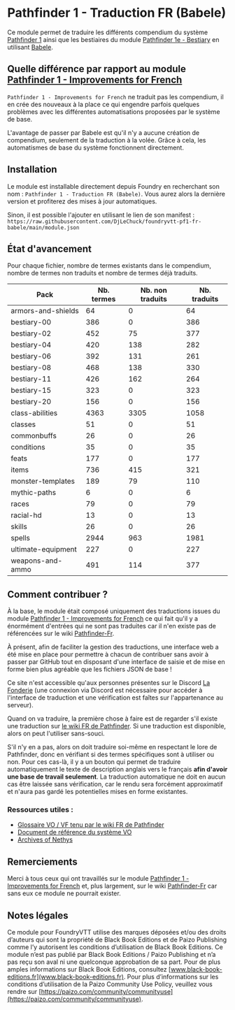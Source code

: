 # Pathfinder 1 - Traduction FR (Babele)

Ce module permet de traduire les différents compendium du système [Pathfinder 1](https://foundryvtt.com/packages/pf1)
ainsi que les bestiaires du module [Pathfinder 1e - Bestiary](https://foundryvtt.com/packages/pf1-bestiary) en
utilisant [Babele](https://foundryvtt.com/packages/babele).

## Quelle différence par rapport au module [Pathfinder 1 - Improvements for French](https://foundryvtt.com/packages/pf1-fr)

`Pathfinder 1 - Improvements for French` ne traduit pas les compendium, il en crée des nouveaux à la place ce qui
engendre parfois quelques problèmes avec les différentes automatisations proposées par le système de base.

L'avantage de passer par Babele est qu'il n'y a aucune création de compendium, seulement de la traduction à la volée.
Grâce à cela, les automatismes de base du système fonctionnent directement.

## Installation

Le module est installable directement depuis Foundry en recherchant son nom : `Pathfinder 1 - Traduction FR (Babele)`.
Vous aurez alors la dernière version et profiterez des mises à jour automatiques.

Sinon, il est possible l'ajouter en utilisant le lien de son manifest :
`https://raw.githubusercontent.com/DjLeChuck/foundryvtt-pf1-fr-babele/main/module.json`

## État d'avancement

Pour chaque fichier, nombre de termes existants dans le compendium, nombre de termes non traduits et nombre de termes
déjà traduits.

<!-- STATS - BEGIN -->
| Pack | Nb. termes | Nb. non traduits | Nb. traduits |
|---|---|---|---|
| armors-and-shields | 64 | 0 | 64 |
| bestiary-00 | 386 | 0 | 386 |
| bestiary-02 | 452 | 75 | 377 |
| bestiary-04 | 420 | 138 | 282 |
| bestiary-06 | 392 | 131 | 261 |
| bestiary-08 | 468 | 138 | 330 |
| bestiary-11 | 426 | 162 | 264 |
| bestiary-15 | 323 | 0 | 323 |
| bestiary-20 | 156 | 0 | 156 |
| class-abilities | 4363 | 3305 | 1058 |
| classes | 51 | 0 | 51 |
| commonbuffs | 26 | 0 | 26 |
| conditions | 35 | 0 | 35 |
| feats | 177 | 0 | 177 |
| items | 736 | 415 | 321 |
| monster-templates | 189 | 79 | 110 |
| mythic-paths | 6 | 0 | 6 |
| races | 79 | 0 | 79 |
| racial-hd | 13 | 0 | 13 |
| skills | 26 | 0 | 26 |
| spells | 2944 | 963 | 1981 |
| ultimate-equipment | 227 | 0 | 227 |
| weapons-and-ammo | 491 | 114 | 377 |
<!-- STATS - END -->

## Comment contribuer ?

À la base, le module était composé uniquement des traductions issues du module
[Pathfinder 1 - Improvements for French](https://foundryvtt.com/packages/pf1-fr) ce qui fait qu'il y a énormément
d'entrées qui ne sont pas traduites car il n'en existe pas de référencées sur le
wiki [Pathfinder-Fr](https://www.pathfinder-fr.org/).

À présent, afin de faciliter la gestion des traductions, une interface web a été mise en place pour permettre à
chacun de contribuer sans avoir à passer par GitHub tout en disposant d'une interface de saisie et de mise en forme
bien plus agréable que les fichiers JSON de base !

Ce site n'est accessible qu'aux personnes présentes sur le Discord [La Fonderie](https://discord.com/invite/pPSDNJk)
(une connexion via Discord est nécessaire pour accéder à l'interface de traduction et une vérification est faîtes sur
l'appartenance au serveur).

Quand on va traduire, la première chose à faire est de regarder s'il existe une traduction sur
[le wiki FR de Pathfinder](https://www.pathfinder-fr.org/Wiki/Pathfinder-RPG.MainPage.ashx). Si une traduction est
disponible, alors on peut l'utiliser sans-souci.

S'il n'y en a pas, alors on doit traduire soi-même en respectant le lore de Pathfinder, donc en vérifiant si des termes
spécifiques sont à utiliser ou non. Pour ces cas-là, il y a un bouton qui permet de traduire automatiquement le texte
de description anglais vers le français **afin d'avoir une base de travail seulement**. La traduction automatique ne
doit en aucun cas être laissée sans vérification, car le rendu sera forcément approximatif et n'aura pas gardé les
potentielles mises en forme existantes.

### Ressources utiles :

* [Glossaire VO / VF tenu par le wiki FR de Pathfinder](https://docs.google.com/spreadsheets/d/1MZ5Nz424T1CRSNi00Ky7jG-TrcKZeCYgqoClRjTfaXQ/edit#gid=660929381)
* [Document de référence du système VO](https://www.d20pfsrd.com/)
* [Archives of Nethys](https://www.aonprd.com/)

## Remerciements

Merci à tous ceux qui ont travaillés sur le
module [Pathfinder 1 - Improvements for French](https://foundryvtt.com/packages/pf1-fr)
et, plus largement, sur le wiki [Pathfinder-Fr](https://www.pathfinder-fr.org/) car sans eux ce module ne pourrait
exister.

## Notes légales

Ce module pour FoundryVTT utilise des marques déposées et/ou des droits d’auteurs qui sont la propriété de Black Book
Editions et de Paizo Publishing comme l’y autorisent les conditions d’utilisation de Black Book Editions.
Ce module n’est pas publié par Black Book Editions / Paizo Publishing et n’a pas reçu son aval ni une quelconque
approbation de sa part. Pour de plus amples informations sur Black Book Editions, consultez
[www.black-book-editions.fr](www.black-book-editions.fr). Pour plus d’informations sur les conditions d’utilisation de
la Paizo Community Use Policy, veuillez vous rendre sur
[https://paizo.com/community/communityuse](https://paizo.com/community/communityuse).
